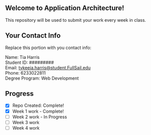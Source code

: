 ## Welcome to Application Architecture!
This repository will be used to submit your work every week in class.

## Your Contact Info
Replace this portion with you contact info:

Name:  Tia Harris<br>
Student ID: #########<br>
Email:  tykeeja.harris@student.FullSail.edu<br>
Phone:  6233022811<br>
Degree Program: Web Development<br>

## Progress
- [X] Repo Created: Complete!
- [X] Week 1 work - Complete!
- [ ] Week 2 work - In Progress
- [ ] Week 3 work
- [ ] Week 4 work
